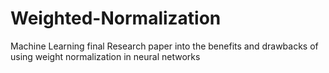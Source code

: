# Weighted-Normalization
Machine Learning final Research paper into the benefits and drawbacks of using weight normalization in neural networks
